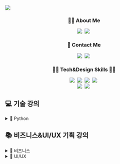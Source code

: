 <img src="https://capsule-render.vercel.app/api?type=venom&color=2757FF&height=160&section=header&text=ESTsoft%20WASSUP%202기&fontAlign=50&fontAlignY=70&fontSize=90&fontColor=000000" />

<h3 align="center">🙋‍♀️ About Me </h3>
<p align="center">
  <a href="https://github.com/YooJeans?tab=repositories"><img src="https://img.shields.io/badge/GitHub-100000?style=for-the-badge&logo=github&logoColor=white&link=https://github.com/YooJeans?tab=repositories"/></a>&nbsp
  <a href="https://www.notion.so/oreumi/1f685070bcc34b67866e7491b581c26a"><img src="https://img.shields.io/badge/Notion-000000?style=for-the-badge&logo=notion&logoColor=white&link=https://www.notion.so/oreumi/1f685070bcc34b67866e7491b581c26a"/></a>&nbsp
</p>

<h3 align="center">🤙 Contact Me </h3>
<p align="center">
  <a href="mailto:a01062289424@gmail.com"><img src="https://img.shields.io/badge/Gmail-D14836?style=for-the-badge&logo=gmail&logoColor=white&link=a01062289424@gmail.com"/></a>&nbsp
  <a href="https://www.instagram.com/56_yyjj/"><img src="https://img.shields.io/badge/Instagram-E4405F?style=flat-square&logo=Instagram&logoColor=white&link=https://www.instagram.com/56_yyjj/"/></a>&nbsp
</p>

<h3 align="center">👩‍💻 Tech&Design Skills 👩‍🎨</h3>
<p align="center">
  <img src="https://img.shields.io/badge/Python-3766AB?style=flat-square&logo=Python&logoColor=white"/></a>&nbsp 
  <img src="https://img.shields.io/badge/Django-092E20?style=flat-square&logo=Django&logoColor=white"/></a>&nbsp 
  <img src="https://img.shields.io/badge/Javascript-ffb13b?style=flat-square&logo=javascript&logoColor=white"/></a>&nbsp
  <img src="https://img.shields.io/badge/Mysql-E6B91E?style=flat-square&logo=MySql&logoColor=white"/></a>&nbsp 
  <br>
  <img src="https://img.shields.io/badge/Figma-F24E1E?style=for-the-badge&logo=figma&logoColor=white"/></a>&nbsp 
  <img src="https://img.shields.io/badge/Canva-%2300C4CC.svg?&style=for-the-badge&logo=Canva&logoColor=white"/></a>&nbsp 
</p>

## 💻 기술 강의

<details>
<summary>
  🐍 Python
</summary>
  <p>
    - ✔ Git push, pull 실습<br>
    - ✔ Markdown, 자료형(숫자형 ~ 문자열 자료형:역슬래시) 실습<br>
    - ✔ 자료형(문자열 자료형:연산 ~ copy) 실습<br>
    - ✔ 자료형(list ~ bool) 실습<br>
    - ✔ 제어문 실습
  </p>
</details>

## 📚 비즈니스&UI/UX 기획 강의

<details>
<summary>
  💼 비즈니스
</summary>
  - ✔ 퍼소나 모델링 실습
</details>
<details>
<summary>
  🎨 UI/UX
</summary>
</details>

